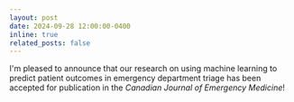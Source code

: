 ```yaml
---
layout: post
date: 2024-09-28 12:00:00-0400
inline: true
related_posts: false
---
```


I'm pleased to announce that our research on using machine learning to predict patient outcomes in emergency department triage has been accepted for publication in the *Canadian Journal of Emergency Medicine*!
